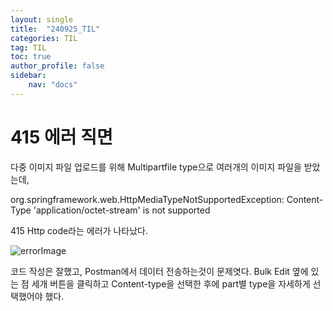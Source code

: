 ```yaml
---
layout: single
title:  "240925_TIL"
categories: TIL
tag: TIL
toc: true
author_profile: false
sidebar:
    nav: "docs"
---
```



# 415 에러 직면

다중 이미지 파일 업로드를 위해 Multipartfile type으로 여러개의 이미지 파일을 받았는데, 

org.springframework.web.HttpMediaTypeNotSupportedException: Content-Type 'application/octet-stream' is not supported

415 Http code라는 에러가 나타났다.

![errorImage](../../images/image.png)

코드 작성은 잘했고, Postman에서 데이터 전송하는것이 문제엿다. Bulk Edit 옆에 있는 점 세개 버튼을 클릭하고 Content-type을 선택한 후에 part별 type을 자세하게 선택했어야 했다.

